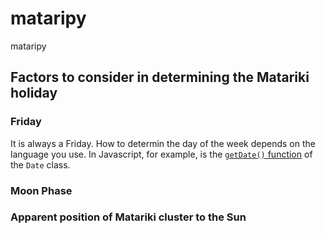 # mataripy
mataripy

## Factors to consider in determining the Matariki holiday
### Friday
It is always a Friday. How to determin the day of the week depends on the language you use. In Javascript, for example, is the [`getDate()` function](https://developer.mozilla.org/en-US/docs/Web/JavaScript/Reference/Global_Objects/Date/getDay) of the `Date` class. 
### Moon Phase
### Apparent position of Matariki cluster to the Sun

